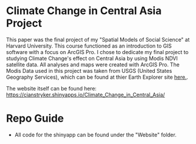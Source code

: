 # Climate Change in Central Asia Project

This paper was the final project of my "Spatial Models of Social Science" at Harvard University. This course functioned as an introduction to GIS software with a focus on ArcGIS Pro. I chose to dedicate my final project to studying Climate Change's effect on Central Asia by using Modis NDVI satellite data. All analyses and maps were created with ArcGIS Pro. The Modis Data used in this project was taken from USGS (United States Geography Services), which can be found at thier Earth Explorer site [here.](https://earthexplorer.usgs.gov). 

The website itself can be found here: https://cianstryker.shinyapps.io/Climate_Change_in_Central_Asia/

# Repo Guide
 - All code for the shinyapp can be found under the "Website" folder. 

